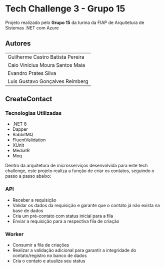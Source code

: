 
# Tech Challenge 3 - Grupo 15

Projeto realizado pelo **Grupo 15** da turma da FIAP de Arquitetura de Sistemas .NET com Azure


## Autores

||
|--|
| Guilherme Castro Batista Pereira |
| Caio Vinícius Moura Santos Maia |
| Evandro Prates Silva |
| Luis Gustavo Gonçalves Reimberg |


## CreateContact

### Tecnologias Utilizadas
- .NET 8
- Dapper
- RabbitMQ
- FluentValidation
- XUnit
- MediatR
- Moq

Dentro da arquitetura de microsserviços desenvolvida para este tech challenge, este projeto realiza a função de criar os contatos, seguindo o passo a passo abaixo:

### API
- Receber a requisição
- Validar os dados da requisição e garante que o contato já não exista na base de dados
- Cria um pré-contato com status inicial para a fila
- Enviar a requisição para a respectiva fila de criação

### Worker
- Consumir a fila de criações
- Realizar a validação adicional para garantir a integridade do contato/registro no banco de dados
- Cria o contato e atualiza seu status

